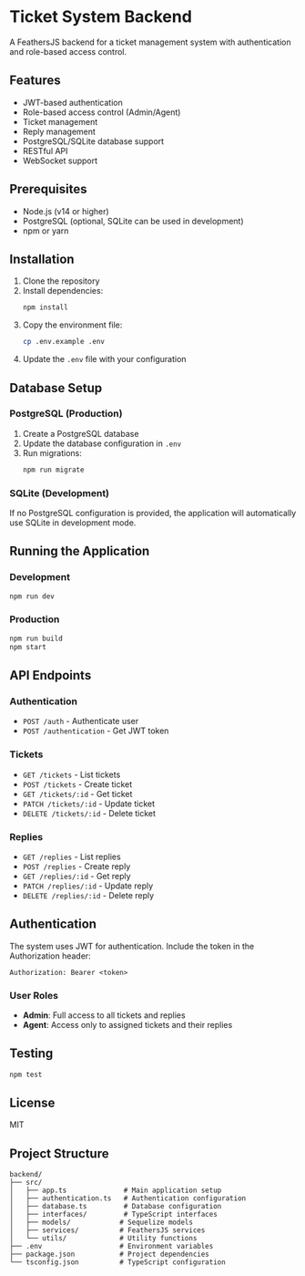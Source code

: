 # Ticket System Backend

A FeathersJS backend for a ticket management system with authentication and role-based access control.

## Features

- JWT-based authentication
- Role-based access control (Admin/Agent)
- Ticket management
- Reply management
- PostgreSQL/SQLite database support
- RESTful API
- WebSocket support

## Prerequisites

- Node.js (v14 or higher)
- PostgreSQL (optional, SQLite can be used in development)
- npm or yarn

## Installation

1. Clone the repository
2. Install dependencies:
   ```bash
   npm install
   ```
3. Copy the environment file:
   ```bash
   cp .env.example .env
   ```
4. Update the `.env` file with your configuration

## Database Setup

### PostgreSQL (Production)
1. Create a PostgreSQL database
2. Update the database configuration in `.env`
3. Run migrations:
   ```bash
   npm run migrate
   ```

### SQLite (Development)
If no PostgreSQL configuration is provided, the application will automatically use SQLite in development mode.

## Running the Application

### Development
```bash
npm run dev
```

### Production
```bash
npm run build
npm start
```

## API Endpoints

### Authentication
- `POST /auth` - Authenticate user
- `POST /authentication` - Get JWT token

### Tickets
- `GET /tickets` - List tickets
- `POST /tickets` - Create ticket
- `GET /tickets/:id` - Get ticket
- `PATCH /tickets/:id` - Update ticket
- `DELETE /tickets/:id` - Delete ticket

### Replies
- `GET /replies` - List replies
- `POST /replies` - Create reply
- `GET /replies/:id` - Get reply
- `PATCH /replies/:id` - Update reply
- `DELETE /replies/:id` - Delete reply

## Authentication

The system uses JWT for authentication. Include the token in the Authorization header:
```
Authorization: Bearer <token>
```

### User Roles

- **Admin**: Full access to all tickets and replies
- **Agent**: Access only to assigned tickets and their replies

## Testing

```bash
npm test
```

## License

MIT

## Project Structure

```
backend/
├── src/
│   ├── app.ts              # Main application setup
│   ├── authentication.ts   # Authentication configuration
│   ├── database.ts         # Database configuration
│   ├── interfaces/         # TypeScript interfaces
│   ├── models/            # Sequelize models
│   ├── services/          # FeathersJS services
│   └── utils/             # Utility functions
├── .env                   # Environment variables
├── package.json           # Project dependencies
└── tsconfig.json          # TypeScript configuration
``` 